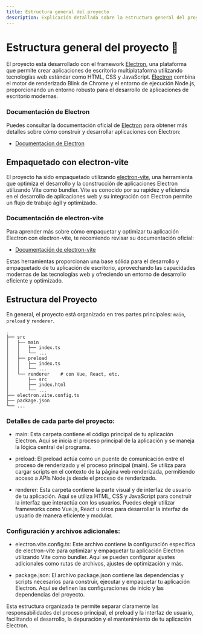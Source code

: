 ```yaml
---
title: Estructura general del proyecto
description: Explicación detallada sobre la estructura general del proyecto
---
```


# Estructura general del proyecto 🚀
El proyecto está desarrollado con el framework [Electron](https://www.electronjs.org/es/), una plataforma que permite crear aplicaciones de escritorio multiplataforma utilizando tecnologías web estándar como HTML, CSS y JavaScript. [Electron](https://www.electronjs.org/es/) combina el motor de renderizado Blink de Chrome y el entorno de ejecución Node.js, proporcionando un entorno robusto para el desarrollo de aplicaciones de escritorio modernas.

### Documentación de Electron
Puedes consultar la documentación oficial de [Electron](https://www.electronjs.org/es/) para obtener más detalles sobre cómo construir y desarrollar aplicaciones con Electron:

- [Documentacion de Electron](https://www.electronjs.org/es/)

## Empaquetado con electron-vite
El proyecto ha sido empaquetado utilizando [electron-vite](https://electron-vite.org/), una herramienta que optimiza el desarrollo y la construcción de aplicaciones Electron utilizando Vite como bundler. Vite es conocido por su rapidez y eficiencia en el desarrollo de aplicaciones web y su integración con Electron permite un flujo de trabajo ágil y optimizado.

### Documentación de electron-vite
Para aprender más sobre cómo empaquetar y optimizar tu aplicación Electron con electron-vite, te recomiendo revisar su documentación oficial:

- [Documentación de electron-vite](https://electron-vite.org/)

Estas herramientas proporcionan una base sólida para el desarrollo y empaquetado de tu aplicación de escritorio, aprovechando las capacidades modernas de las tecnologías web y ofreciendo un entorno de desarrollo eficiente y optimizado.

## Estructura del Proyecto

En general, el proyecto está organizado en tres partes principales: `main`, `preload` y `renderer`.

```plaintext
.
├── src
│   ├── main
│   │   ├── index.ts
│   │   └── ...
│   ├── preload
│   │   ├── index.ts
│   │   └── ...
│   └── renderer    # con Vue, React, etc.
│       ├── src
│       ├── index.html
│       └── ...
├── electron.vite.config.ts
├── package.json
└── ...
```

### Detalles de cada parte del proyecto:
- main: Esta carpeta contiene el código principal de tu aplicación Electron. Aquí se inicia el proceso principal de la aplicación y se maneja la lógica central del programa.

- preload: El preload actúa como un puente de comunicación entre el proceso de renderizado y el proceso principal (main). Se utiliza para cargar scripts en el contexto de la página web renderizada, permitiendo acceso a APIs Node.js desde el proceso de renderizado.

- renderer: Esta carpeta contiene la parte visual y de interfaz de usuario de tu aplicación. Aquí se utiliza HTML, CSS y JavaScript para construir la interfaz que interactúa con los usuarios. Puedes elegir utilizar frameworks como Vue.js, React u otros para desarrollar la interfaz de usuario de manera eficiente y modular.

### Configuración y archivos adicionales:
- electron.vite.config.ts: Este archivo contiene la configuración específica de electron-vite para optimizar y empaquetar tu aplicación Electron utilizando Vite como bundler. Aquí se pueden configurar ajustes adicionales como rutas de archivos, ajustes de optimización y más.

- package.json: El archivo package.json contiene las dependencias y scripts necesarios para construir, ejecutar y empaquetar tu aplicación Electron. Aquí se definen las configuraciones de inicio y las dependencias del proyecto.

Esta estructura organizada te permite separar claramente las responsabilidades del proceso principal, el preload y la interfaz de usuario, facilitando el desarrollo, la depuración y el mantenimiento de tu aplicación Electron.